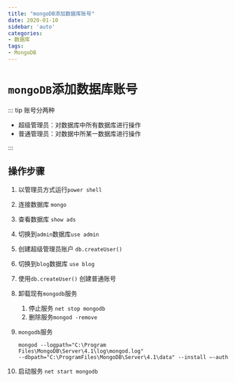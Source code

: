 ```yaml
---
title: "mongoDB添加数据库账号"
date: 2020-01-10
sidebar: 'auto'
categories:
- 数据库
tags:
- MongoDB
---
```












# `mongoDB`添加数据库账号

::: tip 账号分两种

* 超级管理员：对数据库中所有数据库进行操作
* 普通管理员：对数据中所某一数据库进行操作

::: 



## 操作步骤

1. 以管理员方式运行`power shell`

2. 连接数据库 `mongo`

3. 查看数据库 `show ads`

4. 切换到`admin`数据库`use admin`

5. 创建超级管理员账户 `db.createUser()`

6. 切换到`blog`数据库 `use blog`

7. 使用`db.createUser()` 创建普通账号

8. 卸载现有`mongodb`服务

   1. 停止服务 `net stop mongodb`
   2. 删除服务`mongod -remove`

9. `mongodb`服务

   ```shell
   mongod --logpath="C:\Program Files\MongoDB\Server\4.1\log\mongod.log" 
   --dbpath="C:\ProgramFiles\MongoDB\Server\4.1\data" --install –-auth
   ```

10. 启动服务 `net start mongodb`



